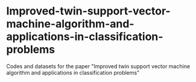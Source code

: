 # Improved-twin-support-vector-machine-algorithm-and-applications-in-classification-problems
Codes and datasets for the paper "Improved twin support vector machine algorithm and applications in classification problems"

